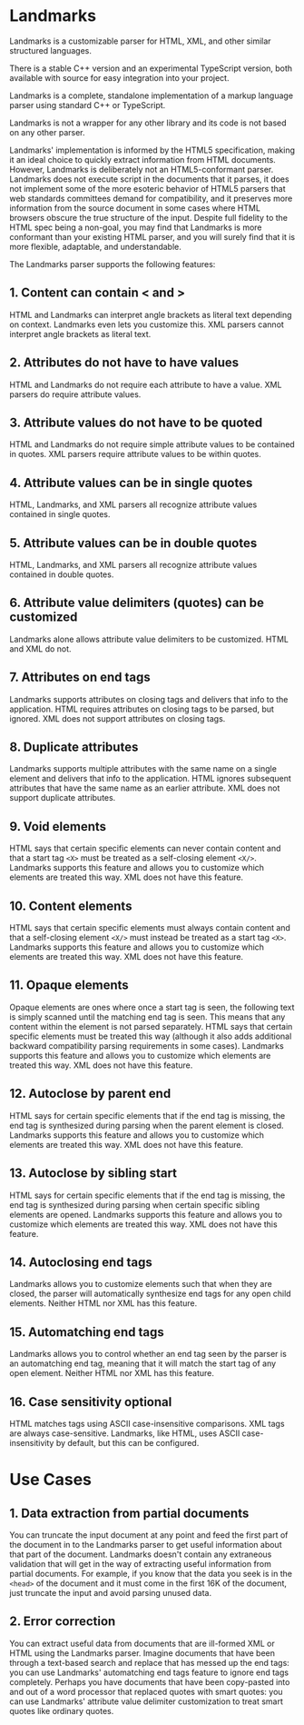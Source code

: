 # Landmarks
Landmarks is a customizable parser for HTML, XML, and other similar structured languages.

There is a stable C++ version and an experimental TypeScript version, both available with source for easy integration into your project.

Landmarks is a complete, standalone implementation of a markup language parser using standard C++ or TypeScript.

Landmarks is not a wrapper for any other library and its code is not based on any other parser.

Landmarks' implementation is informed by the HTML5 specification, making it an ideal choice to quickly extract information from HTML documents. However, Landmarks is deliberately not an HTML5-conformant parser. Landmarks does not execute script in the documents that it parses, it does not implement some of the more esoteric behavior of HTML5 parsers that web standards committees demand for compatibility, and it preserves more information from the source document in some cases where HTML browsers obscure the true structure of the input. Despite full fidelity to the HTML spec being a non-goal, you may find that Landmarks is more conformant than your existing HTML parser, and you will surely find that it is more flexible, adaptable, and understandable.

The Landmarks parser supports the following features:

## 1. Content can contain < and >
HTML and Landmarks can interpret angle brackets as literal text depending on context. Landmarks even lets you customize this. XML parsers cannot interpret angle brackets as literal text.

## 2. Attributes do not have to have values
HTML and Landmarks do not require each attribute to have a value. XML parsers do require attribute values.

## 3. Attribute values do not have to be quoted
HTML and Landmarks do not require simple attribute values to be contained in quotes. XML parsers require attribute values to be within quotes.

## 4. Attribute values can be in single quotes
HTML, Landmarks, and XML parsers all recognize attribute values contained in single quotes.

## 5. Attribute values can be in double quotes
HTML, Landmarks, and XML parsers all recognize attribute values contained in double quotes.

## 6. Attribute value delimiters (quotes) can be customized
Landmarks alone allows attribute value delimiters to be customized. HTML and XML do not.

## 7. Attributes on end tags
Landmarks supports attributes on closing tags and delivers that info to the application. HTML requires attributes on closing tags to be parsed, but ignored. XML does not support attributes on closing tags.

## 8. Duplicate attributes
Landmarks supports multiple attributes with the same name on a single element and delivers that info to the application. HTML ignores subsequent attributes that have the same name as an earlier attribute. XML does not support duplicate attributes.

## 9. Void elements
HTML says that certain specific elements can never contain content and that a start tag `<X>` must be treated as a self-closing element `<X/>`. Landmarks supports this feature and allows you to customize which elements are treated this way. XML does not have this feature.

## 10. Content elements
HTML says that certain specific elements must always contain content and that a self-closing element `<X/>` must instead be treated as a start tag `<X>`. Landmarks supports this feature and allows you to customize which elements are treated this way. XML does not have this feature.

## 11. Opaque elements
Opaque elements are ones where once a start tag is seen, the following text is simply scanned until the matching end tag is seen. This means that any content within the element is not parsed separately. HTML says that certain specific elements must be treated this way (although it also adds additional backward compatibility parsing requirements in some cases). Landmarks supports this feature and allows you to customize which elements are treated this way. XML does not have this feature.

## 12. Autoclose by parent end
HTML says for certain specific elements that if the end tag is missing, the end tag is synthesized during parsing when the parent element is closed. Landmarks supports this feature and allows you to customize which elements are treated this way. XML does not have this feature.

## 13. Autoclose by sibling start
HTML says for certain specific elements that if the end tag is missing, the end tag is synthesized during parsing when certain specific sibling elements are opened. Landmarks supports this feature and allows you to customize which elements are treated this way. XML does not have this feature.

## 14. Autoclosing end tags
Landmarks allows you to customize elements such that when they are closed, the parser will automatically synthesize end tags for any open child elements. Neither HTML nor XML has this feature.

## 15. Automatching end tags
Landmarks allows you to control whether an end tag seen by the parser is an automatching end tag, meaning that it will match the start tag of any open element. Neither HTML nor XML has this feature.

## 16. Case sensitivity optional
HTML matches tags using ASCII case-insensitive comparisons. XML tags are always case-sensitive. Landmarks, like HTML, uses ASCII case-insensitivity by default, but this can be configured.


# Use Cases

## 1. Data extraction from partial documents

You can truncate the input document at any point and feed the first part of the document in to the Landmarks parser to get useful information about that part of the document. Landmarks doesn't contain any extraneous validation that will get in the way of extracting useful information from partial documents. For example, if you know that the data you seek is in the `<head>` of the document and it must come in the first 16K of the document, just truncate the input and avoid parsing unused data.

## 2. Error correction

You can extract useful data from documents that are ill-formed XML or HTML using the Landmarks parser. Imagine documents that have been through a text-based search and replace that has messed up the end tags: you can use Landmarks' automatching end tags feature to ignore end tags completely. Perhaps you have documents that have been copy-pasted into and out of a word processor that replaced quotes with smart quotes: you can use Landmarks' attribute value delimiter customization to treat smart quotes like ordinary quotes.
